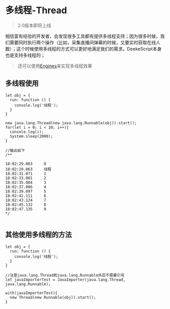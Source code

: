 # 多线程-Thread

> 2.0版本即将上线

相信富有经验的开发者，会发现很多工具都有提供多线程支持；因为很多时候，我们需要同时执行两个操作（比如，采集直播间弹幕的时候，又要实时获取在线人数）；这个时候使用多线程的方式可以更好地满足我们的需求。DeekeScript本身也是支持多线程的；

> 还可以使用[Engines](./engines/engines.md)来实现多线程效果


## 多线程使用

```
let obj = {
  run: function () {
    console.log('线程');
  } 
}

new java.lang.Thread(new java.lang.Runnable(obj)).start();
for(let i = 0; i < 10; i++){
  console.log(i);
  System.sleep(2000);
}

//输出如下
/**

18:02:29.063     0
18:02:29.063     线程
18:02:31.071     1
18:02:33.081     2
18:02:35.084     3
18:02:37.086     4
18:02:39.097     5
18:02:41.111     6
18:02:43.124     7
18:02:45.132     8
18:02:47.135     9
*/
            
```

## 其他使用多线程的方法

```
let obj = {
  run: function () {
    console.log('线程');
  }
}

//注意java.lang.Thread和java.lang.Runnable外层不需要引号
let javaImporterTest = JavaImporter(java.lang.Thread, java.lang.Runnable);

with(javaImporterTest){
  new Thread(new Runnable(obj)).start();
}
```
